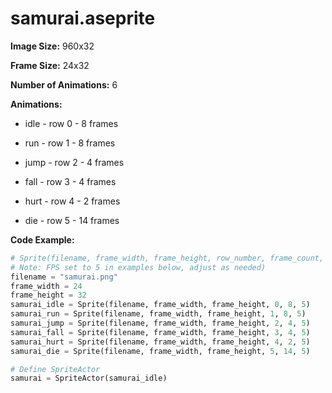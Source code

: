 # samurai.aseprite
**Image Size:** 960x32

**Frame Size:** 24x32

**Number of Animations:** 6

**Animations:**
- idle - row 0 - 8 frames

- run - row 1 - 8 frames

- jump - row 2 - 4 frames

- fall - row 3 - 4 frames

- hurt - row 4 - 2 frames

- die - row 5 - 14 frames

**Code Example:**
```python
# Sprite(filename, frame_width, frame_height, row_number, frame_count, fps)
# Note: FPS set to 5 in examples below, adjust as needed)
filename = "samurai.png"
frame_width = 24
frame_height = 32
samurai_idle = Sprite(filename, frame_width, frame_height, 0, 8, 5)
samurai_run = Sprite(filename, frame_width, frame_height, 1, 8, 5)
samurai_jump = Sprite(filename, frame_width, frame_height, 2, 4, 5)
samurai_fall = Sprite(filename, frame_width, frame_height, 3, 4, 5)
samurai_hurt = Sprite(filename, frame_width, frame_height, 4, 2, 5)
samurai_die = Sprite(filename, frame_width, frame_height, 5, 14, 5)

# Define SpriteActor
samurai = SpriteActor(samurai_idle)
```
